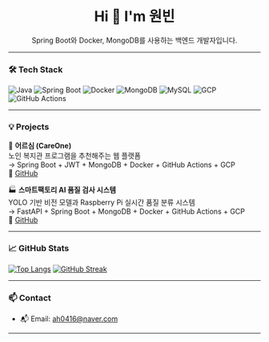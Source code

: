 <h1 align="center">Hi 👋 I'm 원빈</h1>
<p align="center">Spring Boot와 Docker, MongoDB를 사용하는 백엔드 개발자입니다.</p>

---

### 🛠️ Tech Stack
![Java](https://img.shields.io/badge/Java-007396?style=flat&logo=java&logoColor=white)
![Spring Boot](https://img.shields.io/badge/Spring%20Boot-6DB33F?style=flat&logo=spring-boot&logoColor=white)
![Docker](https://img.shields.io/badge/Docker-2496ED?style=flat&logo=docker&logoColor=white)
![MongoDB](https://img.shields.io/badge/MongoDB-47A248?style=flat&logo=mongodb&logoColor=white)
![MySQL](https://img.shields.io/badge/MySQL-4479A1?style=flat&logo=mysql&logoColor=white)
![GCP](https://img.shields.io/badge/Google%20Cloud-4285F4?style=flat&logo=google-cloud&logoColor=white)
![GitHub Actions](https://img.shields.io/badge/GitHub%20Actions-2088FF?style=flat&logo=githubactions&logoColor=white)

---

### 💡 Projects

🧓 **어르심 (CareOne)**  
노인 복지관 프로그램을 추천해주는 웹 플랫폼  
→ Spring Boot + JWT + MongoDB + Docker + GitHub Actions + GCP  
🔗 [GitHub](https://github.com/KGU-HouseOfChoi)

🏭 **스마트팩토리 AI 품질 검사 시스템**  
YOLO 기반 비전 모델과 Raspberry Pi 실시간 품질 분류 시스템  
→ FastAPI + Spring Boot + MongoDB + Docker + GitHub Actions + GCP  
🔗 [GitHub](https://github.com/KSEB-04-2025)

---

### 📈 GitHub Stats

[![Top Langs](https://github-readme-stats.vercel.app/api/top-langs/?username=wonbne&layout=compact)](https://github.com/anuraghazra/github-readme-stats)
[![GitHub Streak](https://github-readme-streak-stats.herokuapp.com?user=wonbne&theme=default)](https://git.io/streak-stats)

---

### 📫 Contact
- 📬 Email: ah0416@naver.com

---
